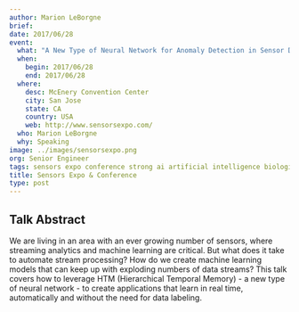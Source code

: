 ```yaml
---
author: Marion LeBorgne
brief:
date: 2017/06/28
event:
  what: "A New Type of Neural Network for Anomaly Detection in Sensor Data"
  when:
    begin: 2017/06/28
    end: 2017/06/28
  where:
    desc: McEnery Convention Center
    city: San Jose
    state: CA
    country: USA
    web: http://www.sensorsexpo.com/
  who: Marion LeBorgne
  why: Speaking
image: ../images/sensorsexpo.png
org: Senior Engineer
tags: sensors expo conference strong ai artificial intelligence biological htm hierarchical temporal memory computing like the brain
title: Sensors Expo & Conference
type: post
---
```


## Talk Abstract

We are living in an area with an ever growing number of sensors, where streaming analytics and machine learning are critical. But what does it take to automate stream processing? How do we create machine learning models that can keep up with exploding numbers of data streams? This talk covers how to leverage HTM (Hierarchical Temporal Memory) - a new type of neural network - to create applications that learn in real time, automatically and without the need for data labeling.
